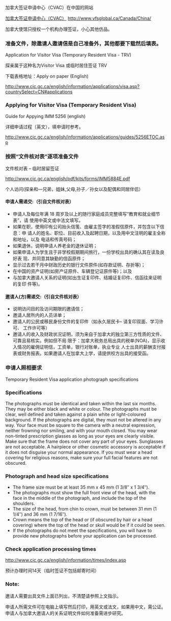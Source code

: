 加拿大签证申请中心（CVAC）在中国的网站

[加拿大签证申请中心（CVAC）](http://www.vfsglobal.ca/Canada/China/) http://www.vfsglobal.ca/Canada/China/

加拿大使馆只授权一个机构办理签证，小心其他仿品。

### 准备文件，除邀请人邀请信是自己准备外，其他都要下载然后填表。

Application for Visitor Visa (Temporary Resident Visa - TRV)

探亲属于这种名为Visitor Visa 或临时居住签证 TRV 

下载表格地址：Apply on paper (English)

http://www.cic.gc.ca/english/information/applications/visa.asp?countrySelect=CN#applications

### Applying for Visitor Visa (Temporary Resident Visa)
Guide for Appying IMM 5256  (english)

详细申请过程（英文），填申请时参考。

http://www.cic.gc.ca/english/information/applications/guides/5256ETOC.asp

### 按照“文件核对表”逐项准备文件

文件核对表 – 临时居留签证

http://www.cic.gc.ca/english/pdf/kits/forms/IMM5884E.pdf

个人访问(探亲和—兄弟，姐妹,父母,孙子／孙女以及配偶和同居伴侣）

#### 申请人需递交:（引自文件核对表）

- 申请人及每位年满 18 周岁及以上的随行家庭成员完整填写“教育和就业细节表”，请
使用中英文或中法文填写。
- 如果在职，使用印有公司抬头信笺、由雇主签字的准假信原件，并包含以下信息：申
请人的姓名、职位、目前收入及起聘日期，以及用中文注明的雇主全称和地址，以及
电话和传真号码；
- 如果退休，说明申请人养老金的退休证明；
- 如果申请人为学生且于非学校假期期间旅行，一份学校出具的确认其在读及良好表
现、并同意其缺勤的信函原件；
- 显示过去若干月中财政历史的银行文件原件(如存款证明、存折等)；
- 在中国的资产证明(如房产证原件、车辆登记证原件等)；以及
- 与加拿大邀请人关系的证明(如出生证复印件、结婚证复印件、信函往来证明的复印
件等)。

#### 邀请人(方)需递交:（引自文件核对表）

- 说明访问目的及访问期限的邀请信；
- 邀请人居所内的人员详单；
- 邀请人的公民或移民身份文件的复印件（如永久居民卡– 请复印双面、学习许可、
工作许可等）
- 邀请人的收入及财政状况证明，须为来自于加拿大的独立第三方性质的文件、可靠且易核实。例如但不局 限于：加拿大税务总局出具的税单(NOA)，显示收入情况的雇佣证明信，工资单，银行对账单，执业专业 人士出具的薪酬支付报表或财务报表。如果邀请人在加拿大上学，请提供校方出具的接受函。

### 申请人照相要求

 Temporary Resident Visa application photograph specifications

### Specifications

The photographs must be identical and taken within the last six months. They may be either black and white or colour.
The photographs must be clear, well defined and taken against a plain white or light-coloured background.
If the photographs are digital, they must not be altered in any way.
Your face must be square to the camera with a neutral expression, neither frowning nor smiling, and with your mouth closed.
You may wear non-tinted prescription glasses as long as your eyes are clearly visible. Make sure that the frame does not cover any part of your eyes. Sunglasses are not acceptable.
A hairpiece or other cosmetic accessory is acceptable if it does not disguise your normal appearance.
If you must wear a head covering for religious reasons, make sure your full facial features are not obscured.

### Photograph and head size specifications

- The frame size must be at least 35 mm x 45 mm (1 3/8″ x 1 3/4″).
- The photographs must show the full front view of the head, with the face in the middle of the photograph, and include the top of the shoulders.
- The size of the head, from chin to crown, must be between 31 mm (1 1/4″) and 36 mm (1 7/16″).
- Crown means the top of the head or (if obscured by hair or a head covering) where the top of the head or skull would be if it could be seen.
- If the photographs do not meet the specifications, you will have to provide new photographs before your application can be processed.


### Check application processing times
 
 http://www.cic.gc.ca/english/information/times/index.asp

预计办理时间14天（临时签证不包括邮寄时间）

### Note:

邀请人需要出具文件上面已列出，不清楚请参照上文指示。

申请人所需文件可在电脑上填写然后打印，用英文或法文，如果用中文，需公证。申请人与加拿大邀请人的关系证明文件如何准备需进步研究。
